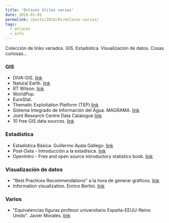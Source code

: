 ```yaml
---
title: 'Enlaces útiles varios'
date: 2018-01-01
permalink: /posts/2018/01/enlaces-varios/
tags:
  - enlaces
  - info
---
```


Colección de links variados. GIS. Estadística. Visualización de datos. Cosas curiosas...

### GIS
* DIVA-GIS. [link](http://www.diva-gis.org/Data)
* Natural Earth. [link](http://www.naturalearthdata.com/)
* RT Wilson. [link](https://freegisdata.rtwilson.com/)
* WorldPop.
* EuroStat.
* Thematic Exploitation Platform (TEP) [link](https://tep.eo.esa.int/)
* Sistema Integrado de Información del Agua. MAGRAMA. [link](http://servicios2.magrama.es/sia/visualizacion/descargas/capas.jsp)
* Joint Research Centre Data Catalogue [link](http://data.jrc.ec.europa.eu/dataset?sort=sort_criteria+desc)
* 10 free GIS data sources. [link](http://gisgeography.com/best-free-gis-data-sources-raster-vector/)


### Estadística
* Estadística Básica. Guillermo Ayala Gallego. [link](http://www.uv.es/~ayala/docencia/nmr/nmr13.pdf)
* Post-Data - Introducción a la estadísica. [link](http://www.postdata-statistics.com/)
* OpenIntro - Free and open source introductory statistics book. [link](https://www.openintro.org/index.php)


### Visualización de datos
* "Best Practices Recommendations" a la hora de generar gráficos. [link](https://www.ctspedia.org/do/view/CTSpedia/BestPractices)
* Information visualization. Enrico Bertini. [link](http://enrico.bertini.io/teaching/)


### Varios
* "Equivalencias figuras profesor universitario España-EEUU-Reino Unido". Javier Morales. [link](https://javier-morales.blogspot.com.es/2016/12/equivalencias-figuras-profesor.html)
